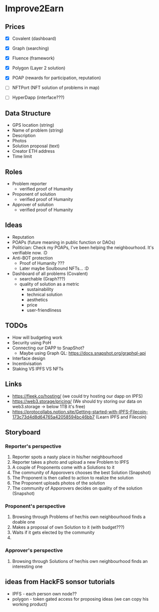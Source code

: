 # Improve2Earn

## Prices 
- [x] Covalent (dashboard)
- [x] Graph (searching)
- [x] Fluence (framework)
- [x] Polygon (Layer 2 solution)
- [x] POAP (rewards for participation, reputation)
- [ ] NFTPort (NFT solution of problems in map)
- [ ] HyperDapp (interface???)



## Data Structure
- GPS location (string)
- Name of problem (string)
- Description 
- Photos
- Solution proposal (text)
- Creator ETH address
- Time limit


## Roles 
- Problem reporter
  - verified proof of Humanity 
- Proponent of solution
  - verified proof of Humanity 
- Approver of solution
  - verified proof of Humanity 

## Ideas
- Reputation
- POAPs (future meaning in public function or DAOs)
- Politician: Check my POAPs, I've been helping the neighbourhood. It's verifiable now. :D
- Anti-BOT protection
  - Proof of Humanity ???
  - Later maybe Soulbound NFTs... :D 
- Dashboard of all problems (Covalent)
  - searchable (Graph???)
  - quality of solution as a metric 
    - sustainability 
    - technical solution
    - aesthetics
    - price
    - user-friendliness

## TODOs
- How will budgeting work
- Security using PoH
- Connecting our DAPP to SnapShot?
  - Maybe using Graph QL: https://docs.snapshot.org/graphql-api
- Interface design
- Incentivisation
- Staking VS IPFS VS NFTs


## Links
- https://fleek.co/hosting/ (we could try hosting our dapp on IPFS)
- https://web3.storage/pricing/ (We should try storing our data on web3.storage -> below 1TB it's free)
- https://protocollabs.notion.site/Getting-started-with-IPFS-Filecoin-173c73d4d8d64765a42058594bc46bb7 (Learn IPFS and Filecoin)

## Storyboard
### Reporter's perspective
1. Reporter spots a nasty place in his/her neighbourhood
2. Reporter takes a photo and upload a new Problem to IPFS
3. A couple of Proponents come with a Solutions to it
4. The community of Apporovers chooses the best Solution (Snapshot)
5. The Proponent is then called to action to realize the solution
6. The Proponent uploads photos of the solution
7. The community of Apporovers decides on quality of the solution (Snapshot)


### Proponent's perspective
1. Browsing through Problems of her/his own neighbourhood finds a doable one
2. Makes a proposal of own Solution to it (with budget???)
3. Waits if it gets elected by the community
4. 

### Approver's perspective
1. Browsing through Solutions of her/his own neighbourhood finds an interesting one


## ideas from HackFS sonsor tutorials
- IPFS - each person own node??
- polygon - token gated access for proposing ideas (we can copy his working product)
